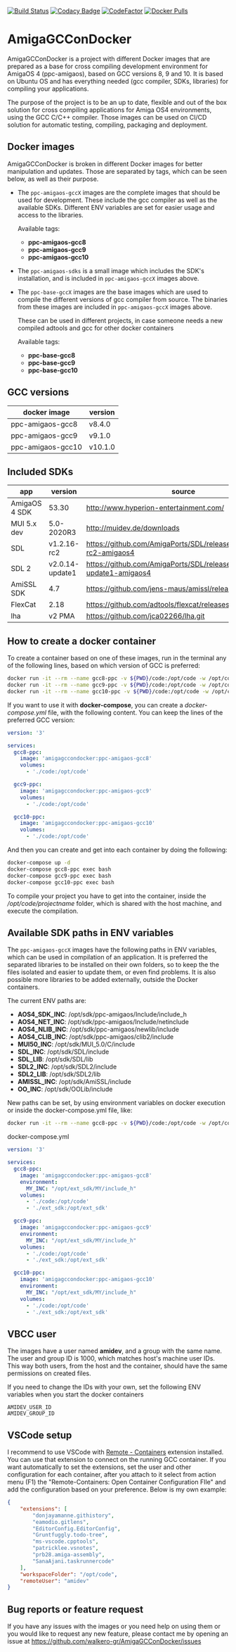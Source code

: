 [![Build Status](https://drone-gh.intercube.gr/api/badges/walkero-gr/AmigaGCConDocker/status.svg)](https://drone-gh.intercube.gr/walkero-gr/AmigaGCConDocker)
[![Codacy Badge](https://app.codacy.com/project/badge/Grade/a2a863e7754e46c7bafaed8e47e8e41a)](https://www.codacy.com/gh/walkero-gr/AmigaGCConDocker/dashboard?utm_source=github.com&amp;utm_medium=referral&amp;utm_content=walkero-gr/AmigaGCConDocker&amp;utm_campaign=Badge_Grade)
[![CodeFactor](https://www.codefactor.io/repository/github/walkero-gr/amigagccondocker/badge)](https://www.codefactor.io/repository/github/walkero-gr/amigagccondocker)
[![Docker Pulls](https://img.shields.io/docker/pulls/walkero/amigagccondocker?color=brightgreen)](https://hub.docker.com/r/walkero/amigagccondocker)

# AmigaGCConDocker
AmigaGCConDocker is a project with different Docker images that are prepared as a base for cross compiling development environment for AmigaOS 4 (ppc-amigaos), based on GCC versions 8, 9 and 10. It is based on Ubuntu OS and has everything needed (gcc compiler, SDKs, libraries) for compiling your applications.

The purpose of the project is to be an up to date, flexible and out of the box solution for cross compiling applications for Amiga OS4 environments, using the GCC C/C++ compiler. Those images can be used on CI/CD solution for automatic testing, compiling, packaging and deployment.

## Docker images
AmigaGCConDocker is broken in different Docker images for better manipulation and updates. Those are separated by tags, which can be seen below, as well as their purpose.

- The `ppc-amigaos-gccX` images are the complete images that should be used for development. These include the gcc compiler as well as the available SDKs. Different ENV variables are set for easier usage and access to the libraries.

	Available tags:
	- **ppc-amigaos-gcc8**
	- **ppc-amigaos-gcc9**
	- **ppc-amigaos-gcc10**

- The `ppc-amigaos-sdks` is a small image which includes the SDK's installation, and is included in `ppc-amigaos-gccX` images above.
- The `ppc-base-gccX` images are the base images which are used to compile the different versions of gcc compiler from source. The binaries from these images are included in `ppc-amigaos-gccX` images above. 
	
	These can be used in different projects, in case someone needs a new compiled adtools and gcc for other docker containers

	Available tags:
	- **ppc-base-gcc8**
	- **ppc-base-gcc9**
	- **ppc-base-gcc10**

## GCC versions

| docker image      | version |
| ----------------- | ------- |
| ppc-amigaos-gcc8  | v8.4.0  |
| ppc-amigaos-gcc9  | v9.1.0  |
| ppc-amigaos-gcc10 | v10.1.0 |

## Included SDKs

| app           | version         | source                                                                  |
| ------------- | --------------- | ----------------------------------------------------------------------- |
| AmigaOS 4 SDK | 53.30           | http://www.hyperion-entertainment.com/                                  |
| MUI 5.x dev   | 5.0-2020R3      | http://muidev.de/downloads                                              |
| SDL           | v1.2.16-rc2     | https://github.com/AmigaPorts/SDL/releases/tag/v1.2.16-rc2-amigaos4     |
| SDL 2         | v2.0.14-update1 | https://github.com/AmigaPorts/SDL/releases/tag/v2.0.14-update1-amigaos4 |
| AmiSSL SDK    | 4.7             | https://github.com/jens-maus/amissl/releases/tag/4.7                    |
| FlexCat       | 2.18            | https://github.com/adtools/flexcat/releases/tag/2.18                    |
| lha           | v2 PMA          | https://github.com/jca02266/lha.git                                     |


## How to create a docker container

To create a container based on one of these images, run in the terminal any of the following lines, based on which version of GCC is preferred:

```bash
docker run -it --rm --name gcc8-ppc -v ${PWD}/code:/opt/code -w /opt/code walkero/amigagccondocker:ppc-amigaos-gcc8 /bin/bash
docker run -it --rm --name gcc9-ppc -v ${PWD}/code:/opt/code -w /opt/code walkero/amigagccondocker:ppc-amigaos-gcc9 /bin/bash
docker run -it --rm --name gcc10-ppc -v ${PWD}/code:/opt/code -w /opt/code walkero/amigagccondocker:ppc-amigaos-gcc10 /bin/bash
```

If you want to use it with **docker-compose**, you can create a *docker-compose.yml* file, with the following content. You can keep the lines of the preferred GCC version:

```yaml
version: '3'

services:
  gcc8-ppc:
    image: 'amigagccondocker:ppc-amigaos-gcc8'
    volumes:
      - './code:/opt/code'

  gcc9-ppc:
    image: 'amigagccondocker:ppc-amigaos-gcc9'
    volumes:
      - './code:/opt/code'

  gcc10-ppc:
    image: 'amigagccondocker:ppc-amigaos-gcc10'
    volumes:
      - './code:/opt/code'
```

And then you can create and get into each container by doing the following:

```bash
docker-compose up -d
docker-compose gcc8-ppc exec bash
docker-compose gcc9-ppc exec bash
docker-compose gcc10-ppc exec bash
```

To compile your project you have to get into the container, inside the */opt/code/projectname* folder, which is shared with the host machine, and execute the compilation.

## Available SDK paths in ENV variables
The `ppc-amigaos-gccX` images have the following paths in ENV variables, which can be used in compilation of an application. It is preferred the separated libraries to be installed on their own folders, so to keep the the files isolated and easier to update them, or even find problems. It is also possible more libraries to be added externally, outside the Docker containers.

The current ENV paths are:
* **AOS4_SDK_INC**: /opt/sdk/ppc-amigaos/Include/include_h
* **AOS4_NET_INC**: /opt/sdk/ppc-amigaos/Include/netinclude
* **AOS4_NLIB_INC**: /opt/sdk/ppc-amigaos/newlib/include
* **AOS4_CLIB_INC**: /opt/sdk/ppc-amigaos/clib2/include
* **MUI50_INC**: /opt/sdk/MUI_5.0/C/include
* **SDL_INC**: /opt/sdk/SDL/include
* **SDL_LIB**: /opt/sdk/SDL/lib
* **SDL2_INC**: /opt/sdk/SDL2/include
* **SDL2_LIB**: /opt/sdk/SDL2/lib
* **AMISSL_INC**: /opt/sdk/AmiSSL/include
* **OO_INC**: /opt/sdk/OOLib/include

New paths can be set, by using environment variables on docker execution or inside the docker-compose.yml file, like:

```bash
docker run -it --rm --name gcc8-ppc -v ${PWD}/code:/opt/code -w /opt/code -e MY_INC="/your/folder/path" walkero/amigagccondocker:ppc-amigaos-gcc8 /bin/bash
```

docker-compose.yml
```yaml
version: '3'

services:
  gcc8-ppc:
    image: 'amigagccondocker:ppc-amigaos-gcc8'
	environment:
      MY_INC: "/opt/ext_sdk/MY/include_h"
    volumes:
      - './code:/opt/code'
      - './ext_sdk:/opt/ext_sdk'

  gcc9-ppc:
    image: 'amigagccondocker:ppc-amigaos-gcc9'
	environment:
      MY_INC: "/opt/ext_sdk/MY/include_h"
    volumes:
      - './code:/opt/code'
      - './ext_sdk:/opt/ext_sdk'

  gcc10-ppc:
    image: 'amigagccondocker:ppc-amigaos-gcc10'
	environment:
      MY_INC: "/opt/ext_sdk/MY/include_h"
    volumes:
      - './code:/opt/code'
      - './ext_sdk:/opt/ext_sdk'
```


## VBCC user
The images have a user named **amidev**, and a group with the same name. The user and group ID is 1000, which matches host's machine user IDs. This way both users, from the host and the container, should have the same permissions on created files.

If you need to change the IDs with your own, set the following ENV variables when you start the docker containers

```
AMIDEV_USER_ID
AMIDEV_GROUP_ID
```

## VSCode setup
I recommend to use VSCode with [Remote - Containers](https://marketplace.visualstudio.com/items?itemName=ms-vscode-remote.remote-containers) extension installed. You can use that extension to connect on the running GCC container. If you want automatically to set the extensions, set the user and other configuration for each container, after you attach to it select from action menu (F1) the "Remote-Containers: Open Container Configuration FIle" and add the configuration based on your preference. Below is my own example:
```json
{
	"extensions": [
		"donjayamanne.githistory",
		"eamodio.gitlens",
		"EditorConfig.EditorConfig",
		"Gruntfuggly.todo-tree",
		"ms-vscode.cpptools",
		"patricklee.vsnotes",
		"prb28.amiga-assembly",
		"SanaAjani.taskrunnercode"
	],
	"workspaceFolder": "/opt/code",
	"remoteUser": "amidev"
}
```

## Bug reports or feature request
If you have any issues with the images or you need help on using them or you would like to request any new feature, please contact me by opening an issue at https://github.com/walkero-gr/AmigaGCConDocker/issues
